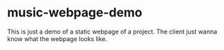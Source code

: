 # music-webpage-demo
This is just a demo of a static webpage of a project. The client just wanna know what the webpage looks like.
